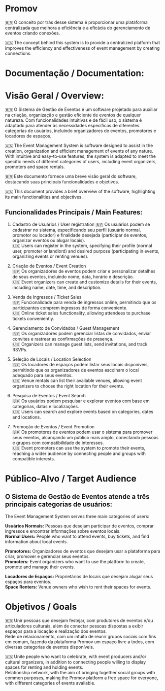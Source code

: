# Promov
 🇧🇷 O conceito por trás desse sistema é proporcionar uma plataforma centralizada que melhora a eficiência e a eficácia do gerenciamento de eventos criando conexões. 
 
 🇺🇸 The concept behind this system is to provide a centralized platform that improves the efficiency and effectiveness of event management by creating connections.

# **Documentação / Documentation:**

# **Visão Geral / Overview:**
🇧🇷 O Sistema de Gestão de Eventos é um software projetado para auxiliar na criação, organização e gestão eficiente de eventos de qualquer natureza. Com funcionalidades intuitivas e de fácil uso, o sistema é adaptado para atender às necessidades específicas de diferentes categorias de usuários, incluindo organizadores de eventos, promotores e locadores de espaços.

🇺🇸 The Event Management System is software designed to assist in the creation, organization and efficient management of events of any nature. With intuitive and easy-to-use features, the system is adapted to meet the specific needs of different categories of users, including event organizers, promoters and space rentals.

🇧🇷 Este documento fornece uma breve visão geral do software, destacando suas principais funcionalidades e objetivos.

🇺🇸 This document provides a brief overview of the software, highlighting its main functionalities and objectives.

## Funcionalidades Principais / Main Features:

1. Cadastro de Usuários / User registration
🇧🇷 Os usuários podem se cadastrar no sistema, especificando seu perfil (usuário normal, promotor ou locador) e finalidade desejada (participar de eventos, organizar eventos ou alugar locais).  
🇺🇸 Users can register in the system, specifying their profile (normal user, promoter or landlord) and desired purpose (participating in events, organizing events or renting venues).  

3. Criação de Eventos / Event Creation  
🇧🇷 Os organizadores de eventos podem criar e personalizar detalhes de seus eventos, incluindo nome, data, horário e descrição.  
🇺🇸 Event organizers can create and customize details for their events, including name, date, time, and description.

5. Venda de Ingressos / Ticket Sales  
🇧🇷 Funcionalidade para venda de ingressos online, permitindo que os participantes comprem ingressos de forma conveniente.  
🇺🇸 Online ticket sales functionality, allowing attendees to purchase tickets conveniently.
 
7. Gerenciamento de Convidados / Guest Management  
🇧🇷 Os organizadores podem gerenciar listas de convidados, enviar convites e rastrear as confirmações de presença.  
🇺🇸 Organizers can manage guest lists, send invitations, and track RSVPs.
  
9. Seleção de Locais / Location Selection  
🇧🇷 Os locadores de espaços podem listar seus locais disponíveis, permitindo que os organizadores de eventos escolham o local adequado para seus eventos.  
🇺🇸 Venue rentals can list their available venues, allowing event organizers to choose the right location for their events.
  
11. Pesquisa de Eventos / Event Search  
🇧🇷 Os usuários podem pesquisar e explorar eventos com base em categorias, datas e localizações.  
🇺🇸 Users can search and explore events based on categories, dates and locations.
  
13. Promoção de Eventos / Event Promotion  
🇧🇷 Os promotores de eventos podem usar o sistema para promover seus eventos, alcançando um público mais amplo, conectando pessoas e grupos com compatibilidade de interesses.  
🇺🇸 Event promoters can use the system to promote their events, reaching a wider audience by connecting people and groups with compatible interests.  

# Público-Alvo / Target Audience

## O Sistema de Gestão de Eventos atende a três principais categorias de usuários:
The Event Management System serves three main categories of users: 

**Usuários Normais:** Pessoas que desejam participar de eventos, comprar ingressos e encontrar informações sobre eventos locais.   
**Normal Users:** People who want to attend events, buy tickets, and find information about local events.  

**Promotores:** Organizadores de eventos que desejam usar a plataforma para criar, promover e gerenciar seus eventos.    
**Promoters:** Event organizers who want to use the platform to create, promote and manage their events.  

**Locadores de Espaços:** Proprietários de locais que desejam alugar seus espaços para eventos.  
**Space Renters:** Venue owners who wish to rent their spaces for events.  

# Objetivos / Goals  
🇧🇷 Unir pessoas que desejam festejar, com produtores de eventos e/ou articuladores culturais, além de conectar pessoas dispostas a exibir espaços para a locação e realização dos eventos.  
Rede de relacionamento, com um intuito de reunir grupos sociais com fins em comum, fazendo da plataforma Promov um espaço livre a todos, com diversas categorias de eventos disponíveis.  

🇺🇸 Unite people who want to celebrate, with event producers and/or cultural organizers, in addition to connecting people willing to display spaces for renting and holding events.  
Relationship network, with the aim of bringing together social groups with common purposes, making the Promov platform a free space for everyone, with different categories of events available.  
